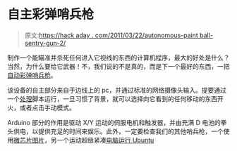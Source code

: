 # 自主彩弹哨兵枪

> 原文:[https://hack aday . com/2011/03/22/autonomous-paint ball-sentry-gun-2/](https://hackaday.com/2011/03/22/autonomous-paintball-sentry-gun-2/)

制作一个能瞄准并杀死任何进入它视线的东西的计算机程序，最大的好处是什么？当然，为什么要给它武器！不，我们说的不是真的，而是下一个最好的东西，一把[自动彩弹哨兵枪](http://www.instructables.com/id/Autonomous-Paintball-Sentry-Gun/)。

该设备的自主部分来自于边线上的 pc，并通过标准的网络摄像头输入。提要通过一个[处理](http://processing.org/)脚本运行，一旦习惯了背景，就可以选择向它看到的任何移动的东西开火，或者点击手动模式。

Arduino 部分的作用是驱动 X/Y 运动的伺服电机和触发器，并由充满 D 电池的拳头供电，以提供充足的时间来娱乐。此外，一定要检查我们的其他哨兵枪，一个使用[微芯片图片](http://hackaday.com/2009/06/26/automated-paintball-sentry/)，另一个运动超级紧凑[电脑运行 Ubuntu](http://hackaday.com/2008/08/24/autonomous-paintball-sentry-gun/)